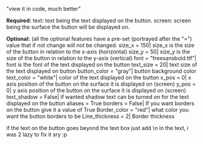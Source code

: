 "view it in code, much better"

**Required:**
text: text being the text displayed on the button.
screen: screen being the surface the button will be displayed on.

**Optional:** (all the optional features have a pre-set (portrayed after the "=") value that if not change will not be changed.
size_x = 150| size_x is the size of the button in relation to the x-axis (horizontal)
size_y = 50| size_y is the size of the button in relation to the y-axis (vertical)
font = "freesansbold.ttf"| font is the font of the text displayed on the button
text_size = 20| text size of the text displayed on button
button_color = "gray"| button background color
text_color = "white"| color of the text displayed on the button
x_pos = 0| x axis position of the button on the surface it is displayed on (screen)
y_pos = 0| y axis position of the button on the surface it is displayed on (screen)
text_shadow = False| if wanted shadow text can be turned on for the text displayed on the button
aliases = True
borders = False| If you want borders on the button give it a value of True
Border_color = "red"| what color you want the button borders to be 
Line_thickness = 2| Border thickness

if the text on the button goes beyond the text box just add \n in the text, i was 2 lazy to fix it sry :p
